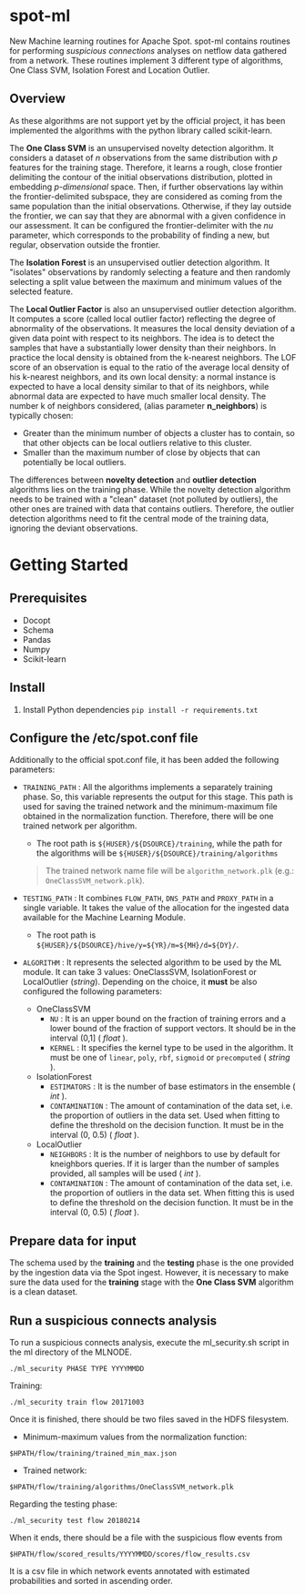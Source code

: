 # spot-ml
New Machine learning routines for Apache Spot.
spot-ml contains routines for performing *suspicious connections* analyses on netflow data gathered from a network. These routines implement 3 different type of algorithms, One Class SVM, Isolation Forest and Location Outlier.

## Overview
As these algorithms are not support yet by the official project, it has been implemented the algorithms with the python library called scikit-learn.

The **One Class SVM** is an unsupervised novelty detection algorithm. It considers a dataset of *n* observations from the same distribution with *p* features for the training stage. Therefore, it learns a rough, close frontier delimiting the contour of the initial observations distribution, plotted in embedding *p-dimensional* space. Then, if further observations lay within the frontier-delimited subspace, they are considered as coming from the same population than the initial observations. Otherwise, if they lay outside the frontier, we can say that they are abnormal with a given confidence in our assessment. It can be configured the frontier-delimiter with the *nu* parameter, which corresponds to the probability of finding a new, but regular, observation outside the frontier.

The **Isolation Forest** is an unsupervised outlier detection algorithm. It "isolates" observations by randomly selecting a feature and then randomly selecting a split value between the maximum and minimum values of the selected feature.

The **Local Outlier Factor** is also an unsupervised outlier detection algorithm. It computes a score (called local outlier factor) reflecting the degree of abnormality of the observations. It measures the local density deviation of a given data point with respect to its neighbors. The idea is to detect the samples that have a substantially lower density than their neighbors. In practice the local density is obtained from the k-nearest neighbors. The LOF score of an observation is equal to the ratio of the average local density of his k-nearest neighbors, and its own local density: a normal instance is expected to have a local density similar to that of its neighbors, while abnormal data are expected to have much smaller local density.
The number k of neighbors considered, (alias parameter **n_neighbors**) is typically chosen:

  - Greater than the minimum number of objects a cluster has to contain, so that other objects can be local outliers relative to this cluster.
  - Smaller than the maximum number of close by objects that can potentially be local outliers.

The differences between **novelty detection** and **outlier detection** algorithms lies on the training phase. While the novelty detection algorithm needs to be trained with a "clean" dataset (not polluted by outliers), the other ones are trained with data that contains outliers. Therefore, the outlier detection algorithms need to fit the central mode of the training data, ignoring the deviant observations.

# Getting Started
## Prerequisites

* Docopt
* Schema
* Pandas
* Numpy
* Scikit-learn

## Install

1. Install Python dependencies `pip install -r requirements.txt`

## Configure the /etc/spot.conf file

Additionally to the official spot.conf file, it has been added the following parameters:

- `TRAINING_PATH` : All the algorithms implements a separately training phase. So, this variable represents the output for this stage. This path is used for saving the trained network and the minimum-maximum file obtained in the normalization function. Therefore, there will be one trained network per algorithm.

    * The root path is `${HUSER}/${DSOURCE}/training`, while the path for the algorithms will be `${HUSER}/${DSOURCE}/training/algorithms`

    > The trained network name file will be `algorithm_network.plk` (e.g.: `OneClassSVM_network.plk`).


- `TESTING_PATH` : It combines `FLOW_PATH`, `DNS_PATH` and `PROXY_PATH` in a single variable. It takes the value of the allocation for the ingested data available for the Machine Learning Module.

    * The root path is `${HUSER}/${DSOURCE}/hive/y=${YR}/m=${MH}/d=${DY}/`.

- `ALGORITHM` : It represents the selected algorithm to be used by the ML module. It can take 3 values: OneClassSVM, IsolationForest or LocalOutlier (*string*). Depending on the choice, it **must** be also configured the following parameters:
    * OneClassSVM
        + `NU` : It is an upper bound on the fraction of training errors and a lower bound of the fraction of support vectors. It should be in the interval (0,1] ( *float* ).
        + `KERNEL` : It specifies the kernel type to be used in the algorithm. It must be one of `linear`, `poly`, `rbf`, `sigmoid` or `precomputed` ( *string* ).
    * IsolationForest
        + `ESTIMATORS` : It is the number of base estimators in the ensemble ( *int* ).
        + `CONTAMINATION` : The amount of contamination of the data set, i.e. the proportion of outliers in the data set. Used when fitting to define the threshold on the decision function. It must be in the interval (0, 0.5) ( *float* ).
    * LocalOutlier
        + `NEIGHBORS` : It is the number of neighbors to use by default for kneighbors queries. If it is larger than the number of samples provided, all samples will be used ( *int* ).
        + `CONTAMINATION` : The amount of contamination of the data set, i.e. the proportion of outliers in the data set. When fitting this is used to define the threshold on the decision function. It must be in the interval (0, 0.5) ( *float* ).

## Prepare data for input

The schema used by the **training** and the **testing** phase is the one provided by the ingestion data via the Spot ingest. However, it is necessary to make sure the data used for the **training** stage with the **One Class SVM** algorithm is a clean dataset.


## Run a suspicious connects analysis
To run a suspicious connects analysis, execute the ml_security.sh script in the ml directory of the MLNODE.

```
./ml_security PHASE TYPE YYYYMMDD
```

Training:
```
./ml_security train flow 20171003
```

Once it is finished, there should be two files saved in the HDFS filesystem.
* Minimum-maximum values from the normalization function:
```
$HPATH/flow/training/trained_min_max.json
```
* Trained network:
```
$HPATH/flow/training/algorithms/OneClassSVM_network.plk
```

Regarding the testing phase:
```
./ml_security test flow 20180214
```
When it ends, there should be a file with the suspicious flow events from
```
$HPATH/flow/scored_results/YYYYMMDD/scores/flow_results.csv
```
It is a csv file in which network events annotated with estimated probabilities and sorted in ascending order.
